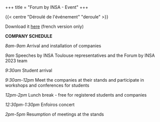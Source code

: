 +++
title = "Forum by INSA - Event"
+++

{{< centre "Déroulé de l'événement" "deroule" >}}

Download it [here](https://drive.google.com/file/d/1GCnPScfsOKKbcAKk_FpbK0nypGpVKsw0/view?usp=drive_link) (french version only)

**COMPANY SCHEDULE**

*8am-9am* Arrival and installation of companies

*9am* Speeches by INSA Toulouse representatives and the Forum by INSA 2023 team

*9:30am* Student arrival

*9:30am-12pm* Meet the companies at their stands and participate in workshops and conferences for students

*12pm-2pm* Lunch break - free for registered students and companies

*12:30pm-1:30pm* Enfoiros concert

*2pm-5pm* Resumption of meetings at the stands

